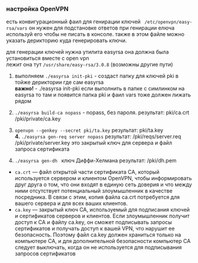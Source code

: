 

 ### настройка OpenVPN
 
 есть конвигурационный фаил для генирации ключей ` /etc/openvpn/easy-rsa/vars` он нужен для подстановке ответов при генирации елюча  
 используй его чтобы не писать в консоле. также в этом файле можно указать дерикторию куда генерировать ключи.  
 
 для генерации ключей нужна утилита easyrsa она должна была установиться вместе с open vpn  
 лежит она тут `/usr/share/easy-rsa/3.0.8` (возможны другие пути)  
 1. выполняем ` ./easyrsa init-pki ` - создаст папку для ключей pki в тойже дериктории где сам easyrsa  
 **важно!** - ./easyrsa init-pki если выполнить в папке с симлинком на easyrsa то там и появится папка pki и фаил vars тоже должен лижать рядом
 
 2. `./easyrsa build-ca nopass` - nopass, без пароля. результат: pki/ca.crt  /pki/private/ca.key  
 3. ` openvpn --genkey --secret pki/ta.key ` результат: pki/ta.key  
 **4.** `./easyrsa gen-req server nopass` результат: /pki/reqs/server.req  /pki/private/server.key это закрытый ключ для сервера и файл запроса сертификата  
 5. `./easyrsa gen-dh ` ключ Диффи-Хелмана результат: /pki/dh.pem 
 
 
+ `ca.crt` — файл открытой части сертификата CA, который используется сервером и клиентом OpenVPN, чтобы информировать друг друга о том, что они входят в единую сеть доверия и что между ними отсутствует потенциальный злоумышленник в качестве посредника. В связи с этим, копия файла ca.crt потребуется для вашего сервера и для всех ваших клиентов.
+ `ca.key` — закрытый ключ CA, используемый для подписания ключей и сертификатов серверов и клиентов. Если злоумышленник получит доступ к CA и файлу ca.key, он сможет подписывать запросы сертификатов и получать доступ к вашей VPN, что нарушит ее безопасность. Поэтому файл ca.key должен храниться только на компьютере CA, и для дополнительной безопасности компьютер CA следует выключать, когда он не используется для подписывания запросов сертификатов